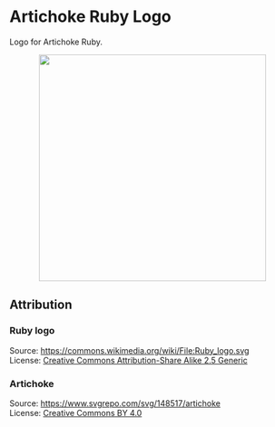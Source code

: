 # Artichoke Ruby Logo

Logo for Artichoke Ruby.

<p align="center">
  <img width="400" height="400" src="https://artichoke.run/logo.svg">
</p>

## Attribution

### Ruby logo

Source: <https://commons.wikimedia.org/wiki/File:Ruby_logo.svg>  
License:
[Creative Commons Attribution-Share Alike 2.5 Generic](https://creativecommons.org/licenses/by-sa/2.5/deed.en)

### Artichoke

Source: <https://www.svgrepo.com/svg/148517/artichoke>  
License: [Creative Commons BY 4.0](https://creativecommons.org/licenses/by/4.0/)
